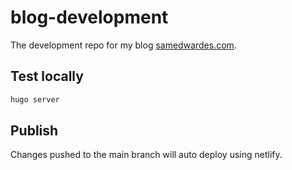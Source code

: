 # blog-development

The development repo for my blog [samedwardes.com](samedwardes.com).

## Test locally

```bash
hugo server
```

## Publish

Changes pushed to the main branch will auto deploy using netlify.
